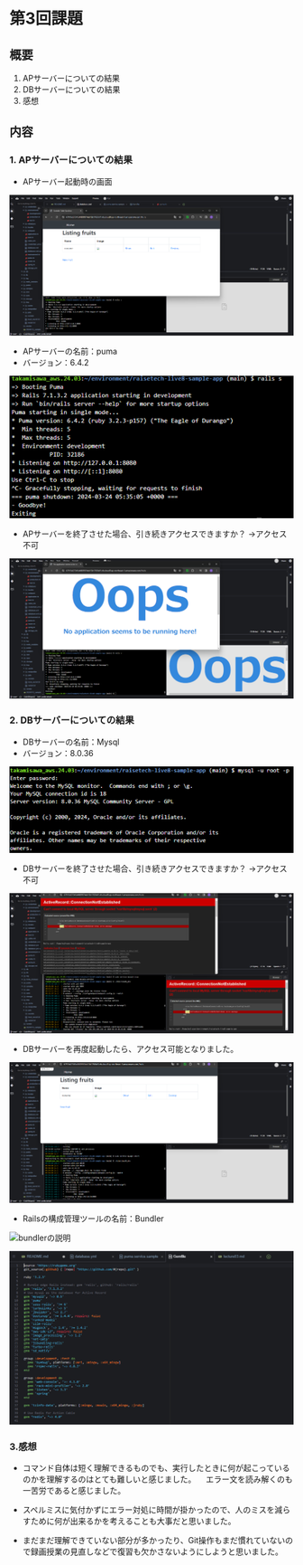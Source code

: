 # 第3回課題

## 概要

1. APサーバーについての結果
2. DBサーバーについての結果
3. 感想

## 内容

### 1. APサーバーについての結果

- APサーバー起動時の画面

![デプロイ結果](images/01_1_Apserver_deploy.png)

- APサーバーの名前：puma
- バージョン：6.4.2

![pumaのバージョン](images/01_2_puma_version.png)

- APサーバーを終了させた場合、引き続きアクセスできますか？   →アクセス不可

![puma終了時](images/01_3_Apserver_stop.png)


### 2. DBサーバーについての結果

- DBサーバーの名前：Mysql
- バージョン：8.0.36

![DBサーバーのバージョン](images/02_1_DBserver_version.png)

- DBサーバーを終了させた場合、引き続きアクセスできますか？   →アクセス不可

![Mysql終了時](images/02_2_DBserver_stop.png)

- DBサーバーを再度起動したら、アクセス可能となりました。

![Mysql再起動](images/02_3_DBserver_start.png)

- Railsの構成管理ツールの名前：Bundler

![bundlerの説明](images/03_2_bundler.png)

![Gemfile](images/03_2_Gemfile.png)

### 3.感想

- コマンド自体は短く理解できるものでも、実行したときに何が起こっているのかを理解するのはとても難しいと感じました。
　エラー文を読み解くのも一苦労であると感じました。

- スペルミスに気付かずにエラー対処に時間が掛かったので、人のミスを減らすために何が出来るかを考えることも大事だと思いました。

- まだまだ理解できていない部分が多かったり、Git操作もまだ慣れていないので録画授業の見直しなどで復習も欠かさないようにしようと思いました。